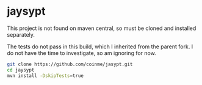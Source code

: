 # jaysypt

This project is not found on maven central, so must be cloned and installed separately.

The tests do not pass in this build, which I inherited from the parent fork. I do not have the time to investigate, so am ignoring for now.

```bash
git clone https://github.com/coinme/jasypt.git
cd jaysypt
mvn install -DskipTests=true
```


